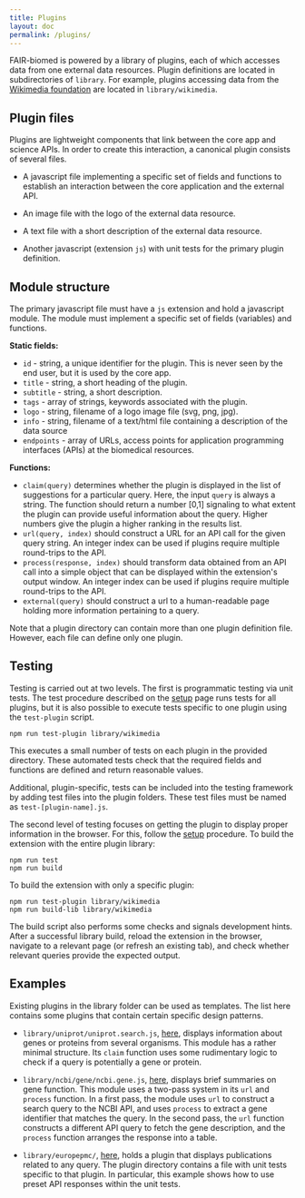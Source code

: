```yaml
---
title: Plugins
layout: doc
permalink: /plugins/
---
```



FAIR-biomed is powered by a library of plugins, each of which accesses data from one external data resources. Plugin definitions are located in subdirectories of `library`. For example, plugins accessing data from the [Wikimedia foundation](https://www.wikimedia.org) are located in `library/wikimedia`.


## Plugin files

Plugins are lightweight components that link between the core app and science APIs. In order to create this interaction, a canonical plugin consists of several files.

 - A javascript file implementing a specific set of fields and functions to establish an interaction between the core application and the external API. 

 - An image file with the logo of the external data resource.
 
 - A text file with a short description of the external data resource.
 
 - Another javascript (extension `js`) with unit tests for the primary plugin definition. 
 


## Module structure

The primary javascript file must have a `js` extension and hold a javascript module. The module must implement a specific set of fields (variables) and functions. 
 
**Static fields:**

 - `id` - string, a unique identifier for the plugin. This is never seen by the end user, but it is used by the core app.
 - `title` - string, a short heading of the plugin. 
 - `subtitle` - string, a short description. 
 - `tags` - array of strings, keywords associated with the plugin. 
 - `logo` - string, filename of a logo image file (svg, png, jpg).
 - `info` - string, filename of a text/html file containing a description of the data source
 - `endpoints` - array of URLs, access points for application programming interfaces (APIs) at the biomedical resources. 
 
**Functions:**

 - `claim(query)` determines whether the plugin is displayed in the list of suggestions for a particular query. Here, the input `query` is always a string. The function should return a number [0,1] signaling to what extent the plugin can provide useful information about the query. Higher numbers give the plugin a higher ranking in the results list.
 - `url(query, index)` should construct a URL for an API call for the given query string. An integer index can be used if plugins require multiple round-trips to the API.
 - `process(response, index)` should transform data obtained from an API call into a simple object that can be displayed within the extension's output window. An integer index can be used if plugins require multiple round-trips to the API.
 - `external(query)` should construct a url to a human-readable page holding more information pertaining to a query. 

Note that a plugin directory can contain more than one plugin definition file. However, each file can define only one plugin. 



## Testing

Testing is carried out at two levels. The first is programmatic testing via unit tests. The test procedure described on the [setup](../setup/) page runs tests for all plugins, but it is also possible to execute tests specific to one plugin using the `test-plugin` script.

```
npm run test-plugin library/wikimedia
```

This executes a small number of tests on each plugin in the provided directory. These automated tests check that the required fields and functions are defined and return reasonable values.

Additional, plugin-specific, tests can be included into the testing framework by adding test files into the plugin folders. These test files must be named as `test-[plugin-name].js`. 

The second level of testing focuses on getting the plugin to display proper information in the browser. For this, follow the [setup](../setup/) procedure. To build the extension with the entire plugin library:

```
npm run test
npm run build
```

To build the extension with only a specific plugin:

```
npm run test-plugin library/wikimedia
npm run build-lib library/wikimedia
```

The build script also performs some checks and signals development hints. After a successful library build, reload the extension in the browser, navigate to a relevant page (or refresh an existing tab), and check whether relevant queries provide the expected output.  


## Examples

Existing plugins in the library folder can be used as templates. The list here contains some plugins that contain certain specific design patterns.

 - `library/uniprot/uniprot.search.js`, [here](https://github.com/FAIR-biomed/FAIR-biomed/blob/master/library/uniprot/uniprot.search.js), displays information about genes or proteins from several organisms. This module has a rather minimal structure. Its `claim` function uses some rudimentary logic to check if a query is potentially a gene or protein.
 
 - `library/ncbi/gene/ncbi.gene.js`, [here](https://github.com/FAIR-biomed/FAIR-biomed/blob/master/library/ncbi/gene/ncbi.gene.js), displays brief summaries on gene function. This module uses a two-pass system in its `url` and `process` function. In a first pass, the module uses `url` to construct a search query to the NCBI API, and uses `process` to extract a gene identifier that matches the query. In the second pass, the `url` function constructs a different API query to fetch the gene description, and the `process` function arranges the response into a table.

 - `library/europepmc/`, [here](https://github.com/FAIR-biomed/FAIR-biomed/tree/master/library/europepmc), holds a plugin that displays publications related to any query. The plugin directory contains a file with unit tests specific to that plugin. In particular, this example shows how to use preset API responses within the unit tests. 

